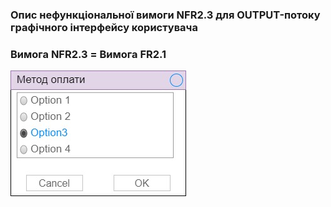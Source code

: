 ### Опис нефункціональної вимоги NFR2.3 для OUTPUT-потоку графічного інтерфейсу користувача
### Вимога NFR2.3 = Вимога FR2.1
![](https://raw.githubusercontent.com/oleksandrblazhko/ai-212-omelchuk/laboratory_work_3/1-SoftwareRequirements/1.4-FuncNonFuncRequirements/1.4.4-NFRUserInterfaceOUTPUT/NFR2.3.jpg)
